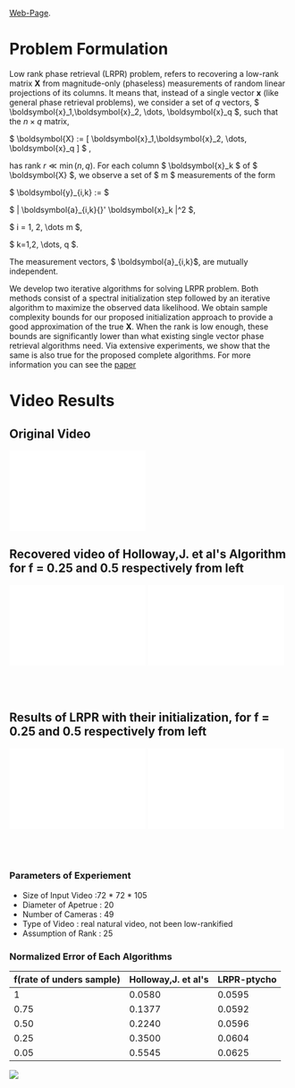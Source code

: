 

<style TYPE="text/css">
code.has-jax {font: inherit; font-size: 100%; background: inherit; border: inherit;}
</style>
<script type="text/x-mathjax-config">
MathJax.Hub.Config({
    tex2jax: {
        inlineMath: [['$','$'], ['\\(','\\)']],
        skipTags: ['script', 'noscript', 'style', 'textarea', 'pre'] // removed 'code' entry
    }
});
MathJax.Hub.Queue(function() {
    var all = MathJax.Hub.getAllJax(), i;
    for(i = 0; i < all.length; i += 1) {
        all[i].SourceElement().parentNode.className += ' has-jax';
    }
});
</script>
<script type="text/javascript" src="http://cdn.mathjax.org/mathjax/latest/MathJax.js?config=TeX-AMS-MML_HTMLorMML"></script>



<script type="text/x-mathjax-config">
		MathJax.Hub.Config({tex2jax: {inlineMath: [['$','$'], ['\\(','\\)']]}});
</script>
<script type="text/javascript" async
		src="https://cdn.mathjax.org/mathjax/latest/MathJax.js?config=TeX-AMS_CHTML">
</script>

 <!-- then `$x^2$` or `$x^2-\lambda+4$` will render as expected :-) -->


<!-- --- -->
<!-- layout: default -->
<!-- --- -->




<!-- Text can be **bold**, _italic_, or ~~strikethrough~~. -->

[Web-Page](http://www.ece.iastate.edu/~sarana/index.html).

<!-- There should be whitespace between paragraphs. -->

<!-- There should be whitespace between paragraphs. We recommend including a README, or a file with information about your project. -->

# [](#header-1)Problem Formulation
Low rank phase retrieval (LRPR) problem, refers to recovering a low-rank matrix $\boldsymbol{X}$ from magnitude-only (phaseless) measurements of random linear projections of its
columns.
It means that, instead of a single vector $\boldsymbol{x}$ (like general phase retrieval problems), we consider a set of $q$ vectors,
$ \boldsymbol{x}_1,\boldsymbol{x}_2, \dots, \boldsymbol{x}_q $, such that the $n \times q$ matrix,

$ \boldsymbol{X} := [ \boldsymbol{x}_1,\boldsymbol{x}_2, \dots, \boldsymbol{x}_q ] $ , 

has rank $r \ll \min(n,q)$.
For each column $ \boldsymbol{x}_k $ of $ \boldsymbol{X} $, we observe a set of $ m $ measurements of the form

$ \boldsymbol{y}_{i,k}  := $  

$ \| \boldsymbol{a}_{i,k}{}'  \boldsymbol{x}_k \|^2 $,

$ i = 1, 2, \dots m $, 

$ k=1,2, \dots, q $.


The measurement vectors, $ \boldsymbol{a}_{i,k}$, are mutually independent.

We develop two iterative algorithms for solving LRPR problem.
Both methods consist of a spectral initialization step followed by an iterative algorithm to maximize the observed data
likelihood. We obtain sample complexity bounds for our proposed initialization approach to provide a good approximation of the
true $\boldsymbol{X}$. When the rank is low enough, these bounds are significantly lower than what existing single vector phase retrieval
algorithms need. Via extensive experiments, we show that the same is also true for the proposed complete algorithms.
For more information you can see the <a href="https://arxiv.org/pdf/1608.04141.pdf">paper

# [](#header-2)Video Results

>
<!-- > When something is important enough, you do it even if the odds are not in your favor.-->


<h2> Original Video </h2>

<p> 
<embed src="Orig.mp4" autostart="false" height="144" width="244" />

<h2> Recovered video of Holloway,J. et al's Algorithm for f = 0.25 and 0.5 respectively from left </h2>
<embed src="Holloway.25.mp4" autostart="false" height="144" width="244" />
<embed src="Holloway.5.mp4" autostart="false" height="144" width="244" />
<!-- <embed src="GrayVid_Mouse.mp4" autostart="false" height="144" width="244" /> -->
</p>
<br/>
<br/>
<P>
<h2> Results of LRPR with their initialization, for f = 0.25 and 0.5 respectively from left </h2>
<embed src="LRPR.25.mp4" autostart="false" height="144" width="244" />
<embed src="LRPRtych.5.mp4" autostart="false" height="144" width="244" />
<!-- <embed src="AMT_PlaneOrigR25L3.mp4" autostart="false" height="144" width="244" /> -->
<!-- <embed src="AMT_MouseOrigR25L3.mp4" autostart="false" height="144" width="244" /> -->
</p>
<br/>
<br/>
 <!-- Recovered Frames 1 and 104 of various methods from $m=3n$ phaseless masked Fourier (CDP) measurements -->

<!-- ### [](#header-3)Header 3 -->

<!-- ```js  -->
<!-- // Javascript code with syntax highlighting. -->
<!-- var fun = function lang(l) { -->
<!--   dateformat.i18n = require('./lang/' + l) -->
<!--   return true; -->
<!-- } -->
<!-- ``` -->

<!-- ```ruby -->
<!-- # Ruby code with syntax highlighting -->
<!-- GitHubPages::Dependencies.gems.each do |gem, version| -->
<!--   s.add_dependency(gem, "= #{version}") -->
<!-- end -->
<!-- ``` -->
<!-- ppppuuuuhhhhh -->


 ### [](#header-6) Parameters of Experiement 
 
* Size of Input Video :72 * 72 * 105 
* Diameter of Apetrue : 20 
* Number of Cameras : 49 
* Type of Video : real natural video, not been low-rankified 
* Assumption of Rank : 25

<!-- *   This is an unordered list following a header. -->
<!-- *   This is an unordered list following a header. -->
<!-- *   This is an unordered list following a header. -->

<!-- ##### [](#header-5)Header 5

<!-- 1.  This is an ordered list following a header. --> 
<!-- 2.  This is an ordered list following a header. -->
<!-- 3.  This is an ordered list following a header. -->

### [](#header-4)Normalized Error of Each Algorithms

|f(rate of unders sample)| Holloway,J. et al's | LRPR-ptycho |
|:-----------------------|:--------------------|:------------|
|          1             |       0.0580        |   0.0595    |
|         0.75           |       0.1377        |   0.0592    |
|         0.50           |       0.2240        |   0.0596    |
|         0.25           |       0.3500        |   0.0604    |
|         0.05           |       0.5545        |   0.0625    |

 <!-- ### There's a horizontal rule below this.-->

<!-- * * * -->

<!-- ### Here is an unordered list: -->

<!-- *   Item foo -->
<!-- *   Item bar -->
<!-- *   Item baz -->
<!-- *   Item zip -->

<!-- ### And an ordered list:

<!-- 1.  Item one -->
<!-- 1.  Item two --> 
<!-- 1.  Item three  -->
<!-- 1.  Item four -->

<!-- ### And a nested list:

<!--- level 1 item -->
 <!-- - level 2 item -->
 <!-- - level 2 item -->
 <!--   - level 3 item -->
  <!--  - level 3 item -->
<!-- - level 1 item -->
<!--   - level 2 item -->
<!--  - level 2 item -->
 <!--  - level 2 item -->
<!-- - level 1 item -->
<!--   - level 2 item -->
<!--   - level 2 item -->
<!-- - level 1 item -->

<!-- ### Small image -->

 ![](https://assets-cdn.github.com/images/icons/emoji/octocat.png) 

<!-- ### Large image -->

<!-- ![](https://guides.github.com/activities/hello-world/branching.png) -->


<!-- ### Definition lists can be used with HTML syntax. -->

<!-- <dl> -->
<!-- <dt>Name</dt> -->
<!-- <dd>Godzilla</dd> -->
<!-- <dt>Born</dt> -->
<!-- <dd>1952</dd> -->
<!-- <dt>Birthplace</dt> -->
<!-- <dd>Japan</dd> -->
<!-- <dt>Color</dt> -->
<!-- <dd>Green</dd> -->
<!-- </dl> -->

 <!-- ``` -->
<!-- Long, single-line code blocks should not wrap. They should horizontally scroll if they are too long. This line should be--> <!-- long enough to demonstrate this. -->
<!-- ``` -->

<!-- ``` -->
<!-- The final element. -->
<!-- ``` -->

